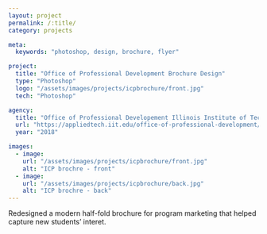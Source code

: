 ```yaml
---
layout: project
permalink: /:title/
category: projects

meta:
  keywords: "photoshop, design, brochure, flyer"

project:
  title: "Office of Professional Development Brochure Design"
  type: "Photoshop"
  logo: "/assets/images/projects/icpbrochure/front.jpg"
  tech: "Photoshop"

agency:
  title: "Office of Professional Developement Illinois Institute of Technology"
  url: "https://appliedtech.iit.edu/office-of-professional-development/international/about"
  year: "2018"

images:
  - image:
    url: "/assets/images/projects/icpbrochure/front.jpg"
    alt: "ICP brochre - front"
  - image:
    url: "/assets/images/projects/icpbrochure/back.jpg"
    alt: "ICP brochre - back"
---
```

<p>Redesigned a modern half-fold brochure for program marketing that helped capture new students’ interet.</p>
